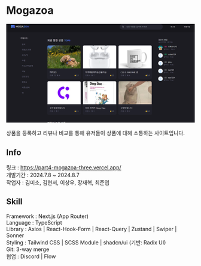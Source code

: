 # Mogazoa

![Image Description](public/assets/images/image.png)

상품을 등록하고 리뷰나 비교를 통해 유저들이 상품에 대해 소통하는 사이트입니다.

## Info

링크 : https://part4-mogazoa-three.vercel.app/<br/>
개발기간 : 2024.7.8 ~ 2024.8.7<br/>
작업자 : 김미소, 김현서, 이상우, 장재혁, 최준엽<br/>

## Skill

Framework : Next.js (App Router)<br/>
Language : TypeScript<br/>
Library : Axios | React-Hook-Form | React-Query | Zustand | Swiper | Sonner<br/>
Styling : Tailwind CSS | SCSS Module | shadcn/ui (기반: Radix UI)<br/>
Git: 3-way merge<br/>
협업 : Discord | Flow
